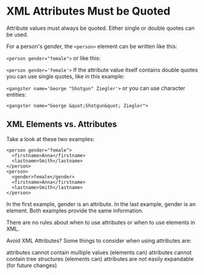 # XML Attributes Must be Quoted
Attribute values must always be quoted. Either single or double quotes can be used.

For a person's gender, the ```<person>``` element can be written like this:

```<person gender="female">```
or like this:

```<person gender='female'>```
If the attribute value itself contains double quotes you can use single quotes, like in this example:

```<gangster name='George "Shotgun" Ziegler'>```
or you can use character entities:

```<gangster name="George &quot;Shotgun&quot; Ziegler">```


## XML Elements vs. Attributes
Take a look at these two examples:

```
<person gender="female">
  <firstname>Anna</firstname>
  <lastname>Smith</lastname>
</person>
<person>
  <gender>female</gender>
  <firstname>Anna</firstname>
  <lastname>Smith</lastname>
</person>
```

In the first example, gender is an attribute. In the last example, gender is an element. Both examples provide the same information.

There are no rules about when to use attributes or when to use elements in XML.

Avoid XML Attributes?
Some things to consider when using attributes are:

attributes cannot contain multiple values (elements can)
attributes cannot contain tree structures (elements can)
attributes are not easily expandable (for future changes)